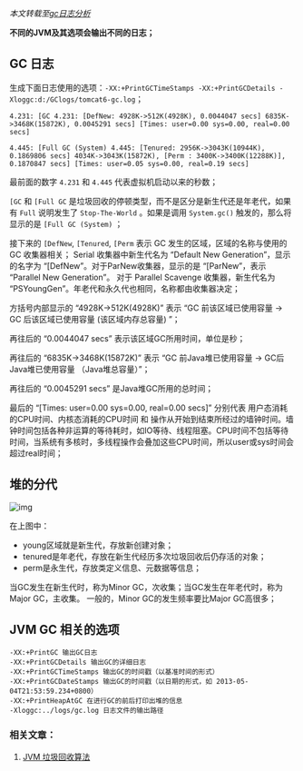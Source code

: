 *本文转载至[gc日志分析](https://coderbee.net/index.php/jvm/20131216/646)*

**不同的JVM及其选项会输出不同的日志；**

## GC 日志

生成下面日志使用的选项：`-XX:+PrintGCTimeStamps -XX:+PrintGCDetails -Xloggc:d:/GClogs/tomcat6-gc.log`；

```
4.231: [GC 4.231: [DefNew: 4928K->512K(4928K), 0.0044047 secs] 6835K->3468K(15872K), 0.0045291 secs] [Times: user=0.00 sys=0.00, real=0.00 secs]
 
4.445: [Full GC (System) 4.445: [Tenured: 2956K->3043K(10944K), 0.1869806 secs] 4034K->3043K(15872K), [Perm : 3400K->3400K(12288K)], 0.1870847 secs] [Times: user=0.05 sys=0.00, real=0.19 secs] 
```

最前面的数字 `4.231` 和 `4.445` 代表虚拟机启动以来的秒数；

`[GC` 和 `[Full GC` 是垃圾回收的停顿类型，而不是区分是新生代还是年老代，如果有 `Full` 说明发生了 `Stop-The-World` 。如果是调用 `System.gc()` 触发的，那么将显示的是 `[Full GC (System)` ；

接下来的 `[DefNew`, `[Tenured`, `[Perm` 表示 GC 发生的区域，区域的名称与使用的 GC 收集器相关；
Serial 收集器中新生代名为 “Default New Generation”，显示的名字为 “[DefNew”。对于ParNew收集器，显示的是 “[ParNew”，表示 “Parallel New Generation”。 对于 Parallel Scavenge 收集器，新生代名为 “PSYoungGen”。年老代和永久代也相同，名称都由收集器决定；

方括号内部显示的 “4928K->512K(4928K)” 表示 “GC 前该区域已使用容量 -> GC 后该区域已使用容量 (该区域内存总容量) ”；

再往后的 “0.0044047 secs” 表示该区域GC所用时间，单位是秒；

再往后的 “6835K->3468K(15872K)” 表示 “GC 前Java堆已使用容量 -> GC后Java堆已使用容量 （Java堆总容量）”；

再往后的 “0.0045291 secs” 是Java堆GC所用的总时间；

最后的 “[Times: user=0.00 sys=0.00, real=0.00 secs]” 分别代表 用户态消耗的CPU时间、内核态消耗的CPU时间 和 操作从开始到结束所经过的墙钟时间。墙钟时间包括各种非运算的等待耗时，如IO等待、线程阻塞。CPU时间不包括等待时间，当系统有多核时，多线程操作会叠加这些CPU时间，所以user或sys时间会超过real时间；

## 堆的分代

![img](https://github.com/junfsir/memo/raw/master/images/jvm堆分代.png)

在上图中：

- young区域就是新生代，存放新创建对象；
- tenured是年老代，存放在新生代经历多次垃圾回收后仍存活的对象；
- perm是永生代，存放类定义信息、元数据等信息；

当GC发生在新生代时，称为Minor GC，次收集；当GC发生在年老代时，称为Major GC，主收集。 一般的，Minor GC的发生频率要比Major GC高很多；

## JVM GC 相关的选项

```
-XX:+PrintGC 输出GC日志
-XX:+PrintGCDetails 输出GC的详细日志
-XX:+PrintGCTimeStamps 输出GC的时间戳（以基准时间的形式）
-XX:+PrintGCDateStamps 输出GC的时间戳（以日期的形式，如 2013-05-04T21:53:59.234+0800）
-XX:+PrintHeapAtGC 在进行GC的前后打印出堆的信息
-Xloggc:../logs/gc.log 日志文件的输出路径
```

### 相关文章：

1. [JVM 垃圾回收算法](https://coderbee.net/index.php/jvm/20131031/547)
